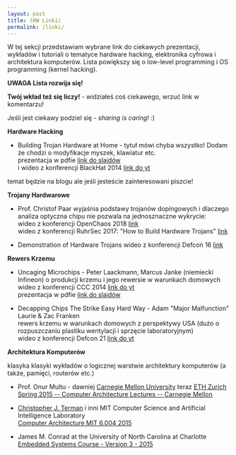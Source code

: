 ```yaml
---
layout: post
title: (HW Linki)
permalink: /linki/
---
```

    
W tej sekcji przedstawiam wybrane link do ciekawych prezentacji, wykładów i tutoriali o tematyce hardware hacking, elektronika cyfrowa i architektura komputerów. 
Lista powiększy się o low-level programming i OS programming (kernel hacking).

**UWAGA Lista rozwija się!** 

**Twój wkład też się liczy!** - widziałeś coś ciekawego, wrzuć link w komentarzu!

Jeśli jest ciekawy podziel się - *sharing is caring!* :)


**Hardware Hacking**

* Building Trojan Hardware at Home - tytuł mówi chyba wszystko! Dodam że chodzi o modyfikacje
myszek, klawiatur etc.  
prezentacja w pdfie [link do slajdów](https://www.blackhat.com/docs/asia-14/materials/Dunning/Asia-14-Dunning-Building-Trojan-Hardware-At-Home.pdf)  
i wideo z konferencji BlackHat 2014 [link do yt](https://www.youtube.com/watch?v=QJ4KZ8vlo4g)  
  
temat będzie na blogu ale jeśli jesteście zainteresowani piszcie!

**Trojany Hardwarowe**

* Prof. Christof Paar wyjaśnia podstawy trojanów dopingowych i dlaczego analiza optyczna chipu nie pozwala na jednosznaczne wykrycie:  
wideo z konferencji OpenChaos 2018 [link](https://media.ccc.de/v/c4.openchaos.2018.01.hardware-trojans)  
wideo z konferencji RuhrSec 2017: "How to Build Hardware Trojans" [link](https://www.youtube.com/watch?v=46D_5F3_J4A)  

* Demonstration of Hardware Trojans wideo z konferencji Defcon 16 [link](https://www.youtube.com/watch?v=QGIKhJrb9aA)


**Rewers Krzemu**

* Uncaging Microchips - Peter Laackmann, Marcus Janke (niemiecki Infineon) o produkcji krzemu i jego rewersie w warunkach domowych  
wideo z konferencji CCC 2014 [link do yt](https://www.youtube.com/watch?v=pIpxawdUb4I)  
prezentacja w pdfie [link do slajdów](https://events.ccc.de/congress/2014/Fahrplan/system/attachments/2512/original/Uncaging_Microchips-Marcus_Janke_Peter_Laackmann.pdf)  

* Decapping Chips The Strike Easy Hard Way - Adam "Major Malfunction" Laurie & Zac Franken  
rewers krzemu w warunkach domowych z perspektywy USA (dużo o rozpuszczaniu plastiku wentylacji i sprzęcie laboratoryjnym)  
wideo z konferencji Defcon 21 [link do yt](https://www.youtube.com/watch?v=0Z4aF-qiziM)  

**Architektura Komputerów**

klasyka klasyki wykładów o logicznej warstwie architektury komputerów (a także, pamięci, routerów etc.)

* Prof. Onur Multu - dawniej [Carnegie Mellon University](http://users.ece.cmu.edu/~omutlu/) teraz [ETH Zurich](https://people.inf.ethz.ch/omutlu/)  
[Spring 2015 -- Computer Architecture Lectures -- Carnegie Mellon](https://www.youtube.com/watch?v=zLP_X4wyHbY&list=PL5PHm2jkkXmi5CxxI7b3JCL1TWybTDtKq)

* [Christopher J. Terman](http://people.csail.mit.edu/cjt/) i inni 
MIT Computer Science and Artificial Intelligence Laboratory  
[Computer Architecture MIT 6.004 2015](https://www.youtube.com/playlist?list=PLWokBk9W7kzGqZYZz6BiaqtsrHQK_22u7)

* James M. Conrad at the University of North Carolina at Charlotte  
[Embedded Systems Course - Version 3 - 2015](https://www.youtube.com/watch?v=bvEDXDFbM_E&list=PLPIqCiMhcdO5gxLJWt_hY5CPMzqg75IU5)
